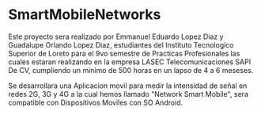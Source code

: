 # SmartMobileNetworks

Este proyecto sera realizado por Emmanuel Eduardo Lopez Diaz y Guadalupe Orlando Lopez Diaz, estudiantes del Instituto Tecnologico 
Superior de Loreto para el 9vo semestre de Practicas Profesionales las cuales estaran realizando en la empresa LASEC Telecomunicaciones SAPI De CV, cumpliendo un minimo de 500 horas en un lapso de 4 a 6 meseses.

Se desarrollara una Aplicacion movil para medir la intensidad de señal en redes 2G, 3G y 4G a la cual hemos llamado 
"Network Smart Mobile", sera compatible con Dispositivos Moviles con SO Android.
